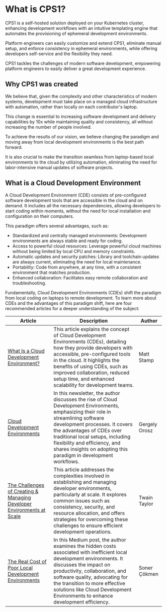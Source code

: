 # What is CPS1?

CPS1 is a self-hosted solution deployed on your Kubernetes cluster, enhancing development workflows with an intuitive templating engine that automates the provisioning of ephemeral development environments.

Platform engineers can easily customize and extend CPS1, eliminate manual setup, and enforce consistency in ephemeral environments, while offering developers self-service and the flexibility they need.

CPS1 tackles the challenges of modern software development, empowering platform engineers to easily deliver a great development experience.

## Why CPS1 was created

We believe that, given the complexity and other characteristics of modern systems, development must take place on a managed cloud infrastructure with automation, rather than locally on each contributor's laptop.

This change is essential to increasing software development and delivery capabilities by 10x while maintaining quality and consistency, all without increasing the number of people involved.

To achieve the results of our vision, we believe changing the paradigm and moving away from local development environments is the best path forward.

It is also crucial to make the transition seamless from laptop-based local environments to the cloud by utilizing automation, eliminating the need for labor-intensive manual updates of software projects.

## What is a Cloud Development Environment

A Cloud Development Environment (CDE) consists of pre-configured software development tools that are accessible in the cloud and on demand. It includes all the necessary dependencies, allowing developers to start coding within moments, without the need for local installation and configuration on their computers.

This paradigm offers several advantages, such as:

- Standardized and centrally managed environments: Development environments are always stable and ready for coding.
- Access to powerful cloud resources: Leverage powerful cloud machines without being limited by local CPU and memory constraints.
- Automatic updates and security patches: Library and toolchain updates are always current, eliminating the need for local maintenance.
- Portability: Code from anywhere, at any time, with a consistent environment that matches production.
- Enhanced collaboration: Facilitates easy remote collaboration and troubleshooting.

Fundamentally, Cloud Development Environments (CDEs) shift the paradigm from local coding on laptops to remote development. To learn more about CDEs and the advantages of this paradigm shift, here are four recommended articles for a deeper understanding of the subject:

| Article     | Description                          | Author |
| ----------- | ------------------------------------ | ------ |
| [What Is a Cloud Development Environment?](https://www.dreamhost.com/blog/cloud-development-environment/) | This article explains the concept of Cloud Development Environments (CDEs), detailing how they provide developers with accessible, pre-configured tools in the cloud. It highlights the benefits of using CDEs, such as improved collaboration, reduced setup time, and enhanced scalability for development teams. | Matt Stamp |
| [Cloud Development Environments](https://newsletter.pragmaticengineer.com/p/cloud-development-environments) | In this newsletter, the author discusses the rise of Cloud Development Environments, emphasizing their role in streamlining software development processes. It covers the advantages of CDEs over traditional local setups, including flexibility and efficiency, and shares insights on adopting this paradigm in development workflows. | Gergely Orosz |
| [The Challenges of Creating & Managing Developer Environments at Scale](https://amazic.com/the-challenges-of-creating-managing-developer-environments-at-scale/) | This article addresses the complexities involved in establishing and managing developer environments, particularly at scale. It explores common issues such as consistency, security, and resource allocation, and offers strategies for overcoming these challenges to ensure efficient development operations. | Twain Taylor |
| [The Real Cost of Poor Local Development Environments](https://medium.com/@scokmen/the-real-cost-of-poor-local-development-environments-19a093ddbb6e) | In this Medium post, the author examines the hidden costs associated with inefficient local development environments. It discusses the impact on productivity, collaboration, and software quality, advocating for the transition to more effective solutions like Cloud Development Environments to enhance development efficiency. | Soner Çökmen |
